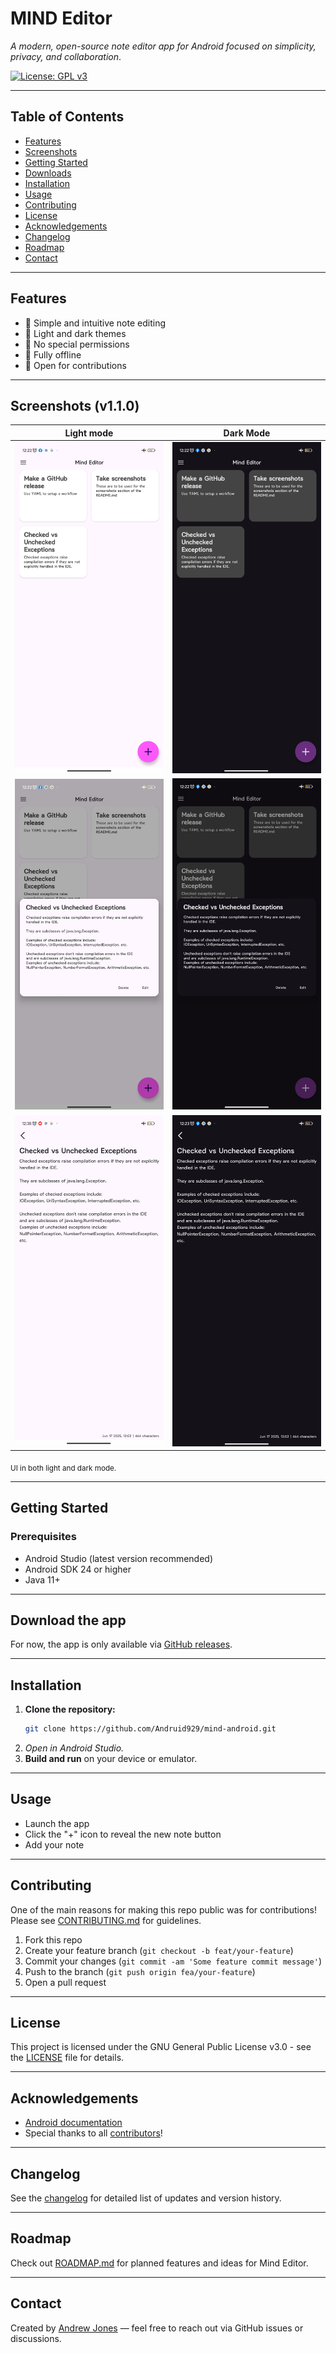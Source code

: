 # MIND Editor

*A modern, open-source note editor app for Android focused on simplicity, privacy, and collaboration*.

[![License: GPL v3](https://img.shields.io/badge/License-GPLv3-blue.svg)](LICENSE)

---

## Table of Contents

- [Features](#features)
- [Screenshots](#screenshots-v110)
- [Getting Started](#getting-started)
- [Downloads](#download-the-app)
- [Installation](#installation)
- [Usage](#usage)
- [Contributing](#contributing)
- [License](#license)
- [Acknowledgements](#acknowledgements)
- [Changelog](#changelog)
- [Roadmap](#roadmap)
- [Contact](#contact)

---

## Features

- 📝 Simple and intuitive note editing
- 🌙 Light and dark themes
- 🔐 No special permissions
- 🚫 Fully offline
- 🤝 Open for contributions

---

## Screenshots (v1.1.0)

| Light mode                                       | Dark Mode                                      |
|--------------------------------------------------|------------------------------------------------|
| ![Light](screenshots/mind_editor_home_light.jpg) | ![Dark](screenshots/mind_editor_home_dark.jpg) |
| ![Light](screenshots/note_preview_light.jpg)     | ![Dark](screenshots/note_preview_dark.jpg)     |
| ![Light](screenshots/note_editor_light.jpg)      | ![Dark](screenshots/note_editor_dark.jpg)      |

<sub>UI in both light and dark mode.</sub>

---

## Getting Started

### Prerequisites

- Android Studio (latest version recommended)
- Android SDK 24 or higher
- Java 11+

---

## Download the app

For now,
the app is only available via [GitHub releases](https://github.com/Andruid929/mind-android/releses).

---

## Installation

1. **Clone the repository:**
    ```bash
    git clone https://github.com/Andruid929/mind-android.git
    ```
2. **Open in Android Studio*.*
3. **Build and run** on your device or emulator.

---

## Usage

- Launch the app
- Click the "+" icon to reveal the new note button
- Add your note

---

## Contributing

One of the main reasons for making this repo public was for contributions!
Please see [CONTRIBUTING.md](CONTRIBUTING.md) for guidelines.

1. Fork this repo
2. Create your feature branch (`git checkout -b feat/your-feature`)
3. Commit your changes (`git commit -am 'Some feature commit message'`)
4. Push to the branch (`git push origin fea/your-feature`)
5. Open a pull request

---

## License

This project is licensed under the GNU General Public License v3.0 - see the [LICENSE](LICENSE) file for details.

---

## Acknowledgements

- [Android documentation](https://developer.android.com/docs)
- Special thanks to all [contributors](CONTRIBUTORS.md)!

---

## Changelog

See the [changelog](CHANGELOG.md) for detailed list of updates and version history.

---

## Roadmap

Check out [ROADMAP.md](ROADMAP.md) for planned features and ideas for Mind Editor.

---

## Contact

Created by [Andrew Jones](https://github.com/Andruid929) — feel free to reach out via GitHub issues or discussions.
